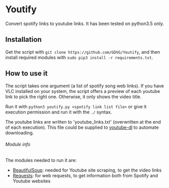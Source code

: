 # Youtify
Convert spotify links to youtube links. It has been tested on python3.5 only.

## Installation
Get the script with `git clone https://github.com/GDVG/Youtify`, and then install required modules with `sudo pip3 install -r requirements.txt`.

## How to use it
The script takes one argument (a list of spotify song web links). If you have VLC installed on your system, the script offers a preview of each youtube link to pick the right one. Otherwise, it only shows the video title.

Run it with `python3 youtify.py <spotify link list file>` or give it execution permission and run it with the `./` syntax.

The youtube links are written to 'youtube_links.txt' (overwritten at the end of each execution). This file could be supplied to [youtube-dl](https://github.com/rg3/youtube-dl) to automate downloading.

###### Module info
The modules needed to run it are:
* [BeautifulSoup](https://www.crummy.com/software/BeautifulSoup/bs4/doc/): needed for Youtube site scraping, to get the video links
* [Requests](http://docs.python-requests.org/en/master/): for web requests, to get information both from Spotify and Youtube websites
